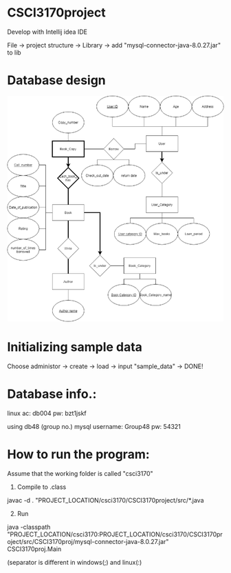# CSCI3170project
Develop with Intellij idea IDE

File -> project structure -> Library -> add "mysql-connector-java-8.0.27.jar" to lib

# Database design
![alt text](https://github.com/carsonchan12345/MiscProjectCollection/raw/main/Library%20database%20design%20project/v4.png)

# Initializing sample data
Choose administor -> create -> load -> input "sample_data" -> DONE!

# Database info.:
linux ac: db004
pw: bzt1jskf

using db48 (group no.)
mysql username: Group48 
pw: 54321

# How to run the program:
Assume that the working folder is called "csci3170"

1) Compile to .class 

javac -d . "PROJECT_LOCATION/csci3170/CSCI3170project/src/*.java

2) Run

java -classpath "PROJECT_LOCATION/csci3170:PROJECT_LOCATION/csci3170/CSCI3170project/src/CSCI3170proj/mysql-connector-java-8.0.27.jar" CSCI3170proj.Main


(separator is different in windows(;) and linux(:)

